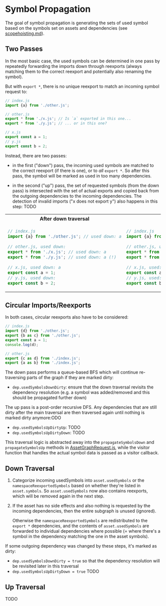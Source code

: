 # Symbol Propagation

The goal of symbol propagation is generating the sets of used symbol based on the symbols set on assets and dependencies (see [scopehoisting.md]).

## Two Passes

In the most basic case, the used symbols can be determined in one pass by repeatedly forwarding the imports down through reexports (always matching them to the correct reexport and potentially also renaming the symbol).

But with `export *`, there is no unique reexport to match an incoming symbol request to:

```js
// index.js
import {a} from './other.js';

// other.js
export * from './x.js'; // Is `a` exported in this one...
export * from './y.js'; // ... or in this one?

// x.js
export const a = 1;
// y.js
export const b = 2;
```

Instead, there are two passes:

- in the first ("down") pass, the incoming used symbols are matched to the correct reexport (if there is one), or to _all_ `export *`. So after this pass, the symbol will be marked as used in too many dependencies.

- in the second ("up") pass, the set of requested symbols (from the down pass) is intersected with the set of actual exports and copied back from the outgoing dependencies to the incoming dependencies. The detection of invalid imports ("x does not export y") also happens in this step: TODO

<table>
<tr><th>After down traversal</th><th>After up traversal</th></tr>
<tr>
<td>

```js
// index.js
import {a} from './other.js'; // used down: a

// other.js, used down:
export * from './x.js'; // used down: a
export * from './y.js'; // used down: a (!)

// x.js, used down: a
export const a = 1;
// y.js, used down:
export const b = 2;
```

</td><td>

```js
// index.js
import {a} from './other.js'; // used down: a, used up: a

// other.js, used down:
export * from './x.js'; // used down: a, used up: a
export * from './y.js'; // used down: a, used up:

// x.js, used: a
export const a = 1;
// y.js, used:
export const b = 2;
```

</td>
</tr></table>

## Circular Imports/Reexports

In both cases, circular reexports also have to be considered:

```js
// index.js
import {d} from './other.js';
export {b as c} from './other.js';
export const a = 1;
console.log(d);

// other.js
export {c as d} from './index.js';
export {a as b} from './index.js';
```

The down pass performs a queue-based BFS which will continue re-traversing parts of the graph if they are marked dirty:

- `dep.usedSymbolsDownDirty`: ensure that the down traversal revisits the dependency resolution (e.g. a symbol was added/removed and this should be propagated further down)

The up pass is a post-order recursive DFS. Any dependencies that are still dirty after the main traversal are then traversed again until nothing is marked dirty anymore:ODO

- `dep.usedSymbolsUpDirtyUp`: TODO
- `dep.usedSymbolsUpDirtyDown`: TODO

This traversal logic is abstracted away into the `propagateSymbolsDown` and `propagateSymbolsUp` methods in [AssetGraphRequest.js](../packages/core/core/src/requests/AssetGraphRequest.js), while the visitor function that handles the actual symbol data is passed as a visitor callback.

## Down Traversal

1. Categorize incoming usedSymbols into `asset.usedSymbols` or the `namespaceReexportedSymbols` based on whether they're listed in `asset.symbols`. So `asset.usedSymbols` now also contains reexports, which will be removed again in the next step.
2. If the asset has no side effects and also nothing is requested by the incoming dependencies, then the entire subgraph is unused (ignored).

   Otherwise the `namespaceReexportedSymbols` are redistributed to the `export *` dependencies, and the contents of `asset.usedSymbols` are forwarded to individual dependencies where possible (= where there's a symbol in the dependency matching the one in the asset symbols).

If some outgoing dependency was changed by these steps, it's marked as dirty:

- `dep.usedSymbolsDownDirty = true` so that the dependency resolution will be revisited later in this traversal
- `dep.usedSymbolsUpDirtyDown = true` TODO

## Up Traversal

TODO

[scopehoisting.md]: Scopehoisting.md
